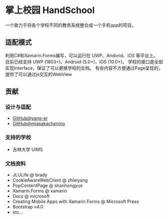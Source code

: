 # 掌上校园 HandSchool
一个致力于将各个学校不同的教务系统整合成一个手机app的项目。

## 适配模式

利用C#和Xamarin.Forms编写，可以运行在 UWP、Andorid、iOS 等平台上。
目前已经支持 UWP (1803+)、Android (5.0+)，iOS (10.0+)。
学校的接口是全部实现Interface，保证了可以更换学校的文档。
有些内容不方便通过Page呈现的，提供了可以通过js交互的WebView

## 贡献

### 设计与适配
- [GitHub@yang-er](https://github.com/yang-er)
- [GitHub@miasakachenmo](https://github.com/miasakachenmo)

### 支持的学校
- 吉林大学 UIMS

### 文档资料
- JLULife @ brady
- CookieAwareWebClient @ zhleiyang
- PopContentPage @ shanhongyue
- Xamarin.Forms @ xamarin
- Docs @ microsoft
- Creating Mobile Apps with Xamarin.Forms @ Microsoft Press
- Bootstrap v4.0
- etc...